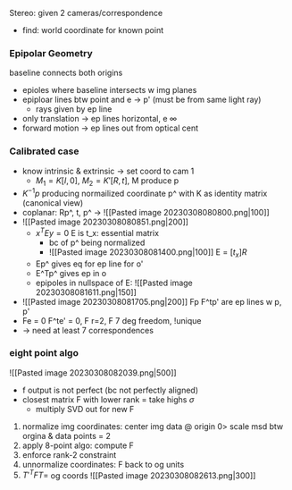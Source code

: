 Stereo: given 2 cameras/correspondence
* find: world coordinate for known point

### Epipolar Geometry
baseline connects both origins
* epioles where baseline intersects w img planes
* epiploar lines btw point and e -> p' (must be from same light ray)
	* rays given by ep line
* only translation -> ep lines horizontal, e $\infty$
* forward motion -> ep lines out from optical cent

### Calibrated case
* know intrinsic & extrinsic -> set coord to cam 1
	* $M_{1}= K[I, 0]$, $M_{2}= K'[R, t]$, M produce p
* $K^{-1}p$ producing normailized coordinate p^ with K as identity matrix (canonical view)
* coplanar: Rp^, t, p^ -> ![[Pasted image 20230308080800.png|100]]
*  ![[Pasted image 20230308080851.png|200]]
	* $x^{T}Ey = 0$ E is t_x: essential matrix
		* bc of p^ being normalized
		* ![[Pasted image 20230308081400.png|100]] E = $[t_x]R$ 
	* Ep^ gives eq for ep line for o'
	* E^Tp^ gives ep in o
	* epipoles in nullspace of E: ![[Pasted image 20230308081611.png|150]]
* ![[Pasted image 20230308081705.png|200]] Fp F^tp' are ep lines w p, p'
* Fe = 0 F^te' = 0, F r=2, F 7 deg freedom, !unique
* -> need at least 7 correspondences 
### eight point algo 
![[Pasted image 20230308082039.png|500]]
* f output is not perfect (bc not perfectly aligned)
* closest matrix F with lower rank = take highs $\sigma$
	* multiply SVD out for new F
1. normalize img coordinates: center img data @ origin 0> scale msd btw orgina & data points = 2
2. apply 8-point algo: compute  F
3. enforce rank-2 constraint
4. unnormalize coordinates: F back to og units
5. $T'^{T}FT =$ og coords
![[Pasted image 20230308082613.png|300]]

